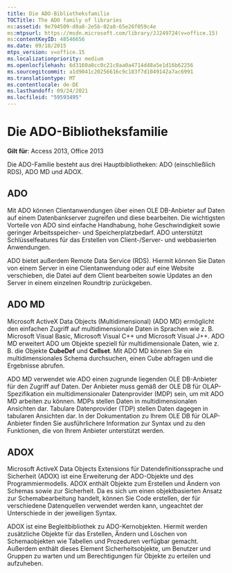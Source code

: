 ```yaml
---
title: Die ADO-Bibliotheksfamilie
TOCTitle: The ADO family of libraries
ms:assetid: 9e794509-d0a8-2e5b-02a8-65e26f059c4e
ms:mtpsurl: https://msdn.microsoft.com/library/JJ249724(v=office.15)
ms:contentKeyID: 48546656
ms.date: 09/18/2015
mtps_version: v=office.15
ms.localizationpriority: medium
ms.openlocfilehash: 6d3160a8cc0c21c8aa0a4714d48a5e1d16b62256
ms.sourcegitcommit: a1d9041c20256616c9c183f7d1049142a7ac6991
ms.translationtype: MT
ms.contentlocale: de-DE
ms.lasthandoff: 09/24/2021
ms.locfileid: "59593495"
---
```

# <a name="the-ado-family-of-libraries"></a>Die ADO-Bibliotheksfamilie

**Gilt für**: Access 2013, Office 2013

Die ADO-Familie besteht aus drei Hauptbibliotheken: ADO (einschließlich RDS), ADO MD und ADOX.

## <a name="ado"></a>ADO

Mit ADO können Clientanwendungen über einen OLE DB-Anbieter auf Daten auf einem Datenbankserver zugreifen und diese bearbeiten. Die wichtigsten Vorteile von ADO sind einfache Handhabung, hohe Geschwindigkeit sowie geringer Arbeitsspeicher- und Speicherplatzbedarf. ADO unterstützt Schlüsselfeatures für das Erstellen von Client-/Server- und webbasierten Anwendungen.

ADO bietet außerdem Remote Data Service (RDS). Hiermit können Sie Daten von einem Server in eine Clientanwendung oder auf eine Website verschieben, die Datei auf dem Client bearbeiten sowie Updates an den Server in einem einzelnen Roundtrip zurückgeben.

## <a name="ado-md"></a>ADO MD

Microsoft ActiveX Data Objects (Multidimensional) (ADO MD) ermöglicht den einfachen Zugriff auf multidimensionale Daten in Sprachen wie z. B. Microsoft Visual Basic, Microsoft Visual C++ und Microsoft Visual J++. ADO MD erweitert ADO um Objekte speziell für multidimensionale Daten, wie z. B. die Objekte **CubeDef** und **Cellset**. Mit ADO MD können Sie ein multidimensionales Schema durchsuchen, einen Cube abfragen und die Ergebnisse abrufen.

ADO MD verwendet wie ADO einen zugrunde liegenden OLE DB-Anbieter für den Zugriff auf Daten. Der Anbieter muss gemäß der OLE DB für OLAP-Spezifikation ein multidimensionaler Datenprovider (MDP) sein, um mit ADO MD arbeiten zu können. MDPs stellen Daten in multidimensionalen Ansichten dar. Tabulare Datenprovider (TDP) stellen Daten dagegen in tabularen Ansichten dar. In der Dokumentation zu Ihrem OLE DB für OLAP-Anbieter finden Sie ausführlichere Information zur Syntax und zu den Funktionen, die von Ihrem Anbieter unterstützt werden.

## <a name="adox"></a>ADOX

Microsoft ActiveX Data Objects Extensions für Datendefinitionssprache und Sicherheit (ADOX) ist eine Erweiterung der ADO-Objekte und des Programmiermodells. ADOX enthält Objekte zum Erstellen und Ändern von Schemas sowie zur Sicherheit. Da es sich um einen objektbasierten Ansatz zur Schemabearbeitung handelt, können Sie Code erstellen, der für verschiedene Datenquellen verwendet werden kann, ungeachtet der Unterschiede in der jeweiligen Syntax.

ADOX ist eine Begleitbibliothek zu ADO-Kernobjekten. Hiermit werden zusätzliche Objekte für das Erstellen, Ändern und Löschen von Schemaobjekten wie Tabellen und Prozeduren verfügbar gemacht. Außerdem enthält dieses Element Sicherheitsobjekte, um Benutzer und Gruppen zu warten und um Berechtigungen für Objekte zu erteilen und aufzuheben.

